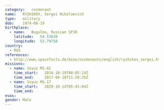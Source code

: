 ```yaml
---
category:	cosmonaut
name:	RYZHIKOV, Sergei Nikolaevich
type:	military
dob:	1974-08-19
birthplace:
  - name:	Bugulma, Russian SFSR
    latitude:	54.53639
    longitude:	52.79750
country:
  - RUS
references:
  - http://www.spacefacts.de/bios/cosmonauts/english/ryzhikov_sergei.htm
missions:
  - name: Soyuz MS-02
    time_start:   2016-10-19T08:05:14Z
    time_end:     2017-04-10T11:20:35Z
  - name: Soyuz MS-17
    time_start:   2020-10-14T05:45:04Z
    time_end:
evas:
gender:	Male
---
```

